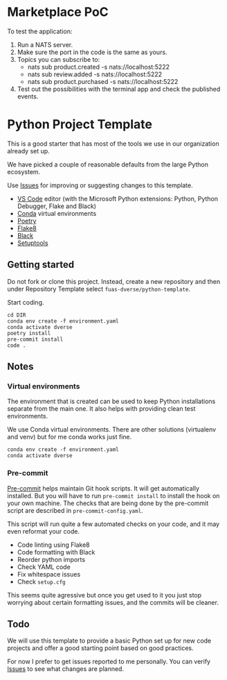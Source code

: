 # Marketplace PoC

To test the application:

1. Run a NATS server.
2. Make sure the port in the code is the same as yours.
3. Topics you can subscribe to:
   - nats sub product.created -s nats://localhost:5222
   - nats sub review.added -s nats://localhost:5222
   - nats sub product.purchased -s nats://localhost:5222
4. Test out the possibilities with the terminal app and check the published events.

# Python Project Template

This is a good starter that has most of the tools we use in our organization already set up.

We have picked a couple of reasonable defaults from the large Python ecosystem.

Use [Issues](https://github.com/fuas-dverse/python-template/issues) for improving or suggesting changes to this template.

- [VS Code](https://code.visualstudio.com) editor (with the Microsoft Python extensions: Python, Python Debugger, Flake and Black)
- [Conda](https://anaconda.org) virtual environments
- [Poetry](https://python-poetry.org)
- [Flake8](https://github.com/PyCQA/flake8)
- [Black](https://github.com/psf/black)
- [Setuptools](https://setuptools.pypa.io)

## Getting started

Do not fork or clone this project. Instead, create a new repository and then under Repository Template select `fuas-dverse/python-template`.

Start coding.

```
cd DIR
conda env create -f environment.yaml
conda activate dverse
poetry install
pre-commit install
code .
```

## Notes

### Virtual environments

The environment that is created can be used to keep Python installations separate from the main one. It also helps with providing clean test environments.

We use Conda virtual environments. There are other solutions (virtualenv and venv) but for me conda works just fine.

```
conda env create -f environment.yaml
conda activate dverse
```

### Pre-commit

[Pre-commit](https://pre-commit.com) helps maintain Git hook scripts. It will get automatically installed. But you will have to run `pre-commit install` to install the hook on your own machine. The checks that are being done by the pre-commit script are described in `pre-commit-config.yaml`.

This script will run quite a few automated checks on your code, and it may even reformat your code.

- Code linting using Flake8
- Code formatting with Black
- Reorder python imports
- Check YAML code
- Fix whitespace issues
- Check `setup.cfg`

This seems quite agressive but once you get used to it you just stop worrying about certain formatting issues, and the commits will be cleaner.

## Todo

We will use this template to provide a basic Python set up for new code projects and offer a good starting point based on good practices.

For now I prefer to get issues reported to me personally. You can verify [Issues](https://github.com/fuas-dverse/python-template/issues) to see what changes are planned.
